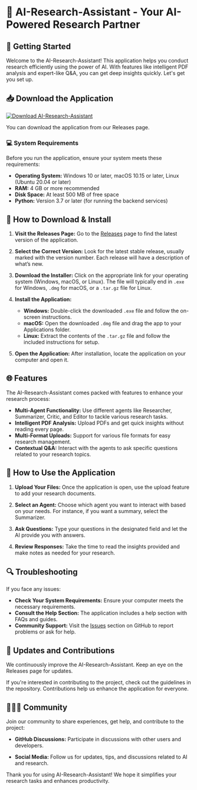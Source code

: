 # 🌟 AI-Research-Assistant - Your AI-Powered Research Partner

## 🚀 Getting Started

Welcome to the AI-Research-Assistant! This application helps you conduct research efficiently using the power of AI. With features like intelligent PDF analysis and expert-like Q&A, you can get deep insights quickly. Let's get you set up.

## 📥 Download the Application

[![Download AI-Research-Assistant](https://img.shields.io/badge/Download_AutoResearchAssistant-blue.svg)](https://github.com/ggrbipin/AI-Research-Assistant/releases)

You can download the application from our Releases page. 

### 💻 System Requirements

Before you run the application, ensure your system meets these requirements:

- **Operating System:** Windows 10 or later, macOS 10.15 or later, Linux (Ubuntu 20.04 or later)
- **RAM:** 4 GB or more recommended
- **Disk Space:** At least 500 MB of free space
- **Python:** Version 3.7 or later (for running the backend services)

## 📖 How to Download & Install

1. **Visit the Releases Page:** Go to the [Releases](https://github.com/ggrbipin/AI-Research-Assistant/releases) page to find the latest version of the application.
  
2. **Select the Correct Version:** Look for the latest stable release, usually marked with the version number. Each release will have a description of what’s new.

3. **Download the Installer:** Click on the appropriate link for your operating system (Windows, macOS, or Linux). The file will typically end in `.exe` for Windows, `.dmg` for macOS, or a `.tar.gz` file for Linux.

4. **Install the Application:**
   - **Windows:** Double-click the downloaded `.exe` file and follow the on-screen instructions.
   - **macOS:** Open the downloaded `.dmg` file and drag the app to your Applications folder.
   - **Linux:** Extract the contents of the `.tar.gz` file and follow the included instructions for setup.

5. **Open the Application:** After installation, locate the application on your computer and open it.

## 🌐 Features

The AI-Research-Assistant comes packed with features to enhance your research process:

- **Multi-Agent Functionality:** Use different agents like Researcher, Summarizer, Critic, and Editor to tackle various research tasks.
- **Intelligent PDF Analysis:** Upload PDFs and get quick insights without reading every page.
- **Multi-Format Uploads:** Support for various file formats for easy research management.
- **Contextual Q&A:** Interact with the agents to ask specific questions related to your research topics.
  
## 🌟 How to Use the Application

1. **Upload Your Files:** Once the application is open, use the upload feature to add your research documents.
  
2. **Select an Agent:** Choose which agent you want to interact with based on your needs. For instance, if you want a summary, select the Summarizer.

3. **Ask Questions:** Type your questions in the designated field and let the AI provide you with answers.

4. **Review Responses:** Take the time to read the insights provided and make notes as needed for your research.

## 🔍 Troubleshooting

If you face any issues:

- **Check Your System Requirements:** Ensure your computer meets the necessary requirements.
- **Consult the Help Section:** The application includes a help section with FAQs and guides.
- **Community Support:** Visit the [Issues](https://github.com/ggrbipin/AI-Research-Assistant/issues) section on GitHub to report problems or ask for help.

## 📅 Updates and Contributions

We continuously improve the AI-Research-Assistant. Keep an eye on the Releases page for updates. 

If you're interested in contributing to the project, check out the guidelines in the repository. Contributions help us enhance the application for everyone.

## 🧑‍🤝‍🧑 Community

Join our community to share experiences, get help, and contribute to the project:

- **GitHub Discussions:** Participate in discussions with other users and developers.
  
- **Social Media:** Follow us for updates, tips, and discussions related to AI and research.

Thank you for using AI-Research-Assistant! We hope it simplifies your research tasks and enhances productivity.